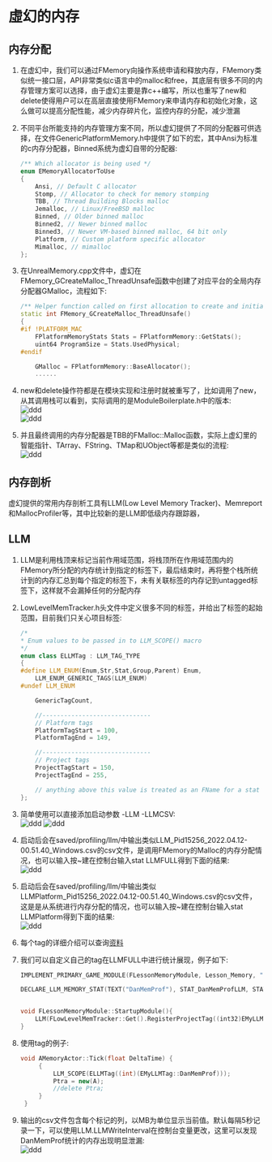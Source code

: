 # 虛幻的内存

## 内存分配

1. 在虚幻中，我们可以通过FMemory向操作系统申请和释放内存，FMemory类似统一接口层，API非常类似c语言中的malloc和free，其底层有很多不同的内存管理方案可以选择，由于虚幻主要是靠c++编写，所以也重写了new和delete使得用户可以在高层直接使用FMemory来申请内存和初始化对象，这么做可以提高分配性能，减少内存碎片化，监控内存的分配，减少泄漏  
2. 不同平台所能支持的内存管理方案不同，所以虚幻提供了不同的分配器可供选择，在文件GenericPlatformMemory.h中提供了如下的宏，其中Ansi为标准的c内存分配器，Binned系统为虚幻自带的分配器:  
    ``` c++
	/** Which allocator is being used */
	enum EMemoryAllocatorToUse
	{
		Ansi, // Default C allocator
		Stomp, // Allocator to check for memory stomping
		TBB, // Thread Building Blocks malloc
		Jemalloc, // Linux/FreeBSD malloc
		Binned, // Older binned malloc
		Binned2, // Newer binned malloc
		Binned3, // Newer VM-based binned malloc, 64 bit only
		Platform, // Custom platform specific allocator
		Mimalloc, // mimalloc
	};

    ```
3. 在UnrealMemory.cpp文件中，虚幻在FMemory_GCreateMalloc_ThreadUnsafe函数中创建了对应平台的全局内存分配器GMalloc，流程如下:
    ``` c++
    /** Helper function called on first allocation to create and initialize GMalloc */
    static int FMemory_GCreateMalloc_ThreadUnsafe()
    {
    #if !PLATFORM_MAC
	    FPlatformMemoryStats Stats = FPlatformMemory::GetStats();
	    uint64 ProgramSize = Stats.UsedPhysical;
    #endif

	    GMalloc = FPlatformMemory::BaseAllocator();
        ......
    ```

4. new和delete操作符都是在模块实现和注册时就被重写了，比如调用了new，从其调用栈可以看到，实际调用的是ModuleBoilerplate.h中的版本:  
![ddd](/img/step2.png)  
![ddd](/img/step1.png)  
5. 并且最终调用的内存分配器是TBB的FMalloc::Malloc函数，实际上虚幻里的智能指针、TArray、FString、TMap和UObject等都是类似的流程:  
![ddd](/img/step3.png)  

## 内存剖析
虚幻提供的常用内存剖析工具有LLM(Low Level Memory Tracker)、Memreport和MallocProfiler等，其中比较新的是LLM即低级内存跟踪器，

## LLM
1. LLM是利用栈顶来标记当前作用域范围，将栈顶所在作用域范围内的FMemory所分配的内存统计到指定的标签下，最后结束时，再将整个栈所统计到的内存汇总到每个指定的标签下，未有关联标签的内存记到untagged标签下，这样就不会漏掉任何的分配内存
2. LowLevelMemTracker.h头文件中定义很多不同的标签，并给出了标签的起始范围，目前我们只关心项目标签:
    ```c++
    /*
    * Enum values to be passed in to LLM_SCOPE() macro
    */
    enum class ELLMTag : LLM_TAG_TYPE
    {
    #define LLM_ENUM(Enum,Str,Stat,Group,Parent) Enum,
	    LLM_ENUM_GENERIC_TAGS(LLM_ENUM)
    #undef LLM_ENUM

	    GenericTagCount,

	    //------------------------------
	    // Platform tags
	    PlatformTagStart = 100,
	    PlatformTagEnd = 149,

	    //------------------------------
	    // Project tags
	    ProjectTagStart = 150,
	    ProjectTagEnd = 255,

	    // anything above this value is treated as an FName for a stat section
    };
    ```

3. 简单使用可以直接添加启动参数 -LLM -LLMCSV:  
![ddd](/img/step4.png)
![ddd](/img/step5.png)
4. 启动后会在saved/profiling/llm/中输出类似LLM_Pid15256_2022.04.12-00.51.40_Windows.csv的csv文件，是调用FMemory的Malloc的内存分配情况，也可以输入按~建在控制台输入stat LLMFULL得到下面的结果:  
![ddd](/img/step6.png)
5. 启动后会在saved/profiling/llm/中输出类似LLMPlatform_Pid15256_2022.04.12-00.51.40_Windows.csv的csv文件，这是是从系统进行内存分配的情况，也可以输入按~建在控制台输入stat LLMPlatform得到下面的结果:  
![ddd](/img/step7.png)
6. 每个tag的详细介绍可以查询[资料](https://www.cnblogs.com/kekec/p/14593345.html)
7. 我们可以自定义自己的tag在LLMFULL中进行统计展现，例子如下:
    ```c++
    IMPLEMENT_PRIMARY_GAME_MODULE(FLessonMemoryModule, Lesson_Memory, "Lesson_Memory" );

    DECLARE_LLM_MEMORY_STAT(TEXT("DanMemProf"), STAT_DanMemProfLLM, STATGROUP_LLMFULL);


    void FLessonMemoryModule::StartupModule(){
	    LLM(FLowLevelMemTracker::Get().RegisterProjectTag((int32)EMyLLMTag::DanMemProf, TEXT("DanMemProf"), GET_STATFNAME(STAT_DanMemProfLLM), NAME_None));
    }

    ```
8. 使用tag的例子:  
   ```c++
   void AMemoryActor::Tick(float DeltaTime) {
	    {
		    LLM_SCOPE(ELLMTag((int)(EMyLLMTag::DanMemProf)));
		    Ptra = new(A);
		    //delete Ptra;
	    }
    }
   ```
9. 输出的csv文件包含每个标记的列，以MB为单位显示当前值。默认每隔5秒记录一下，可以使用LLM.LLMWriteInterval在控制台变量更改，这里可以发现DanMemProf统计的内存出现明显泄漏:  
![ddd](/img/step8.png)